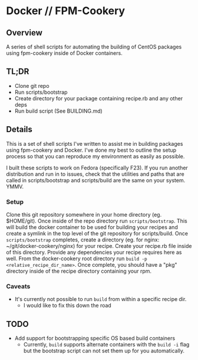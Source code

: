 # Docker // FPM-Cookery

## Overview
A series of shell scripts for automating the building of CentOS  packages using
fpm-cookery inside of Docker containers.

## TL;DR

  * Clone git repo
  * Run scripts/bootstrap
  * Create directory for your package containing recipe.rb and any other deps
  * Run build script (See BUILDING.md)

## Details

This is a set of shell scripts I've written to assist me in building packages
using fpm-cookery and Docker. I've done my best to outline the setup process
so that you can reproduce my environment as easily as possible.

I built these scripts to work on Fedora (specifically F23). If you run another
distribution and run in to issues, check that the utilities and paths that are
called in scripts/bootstrap and scripts/build are the same on your system. YMMV.

### Setup

Clone this git repository somewhere in your home directory (eg. $HOME/git). Once
inside of the repo directory run `scripts/bootstrap`. This will build the docker
container to be used for building your recipes and create a symlink in the
top level of the git repository for scripts/build. Once `scripts/bootstrap`
completes, create a directory (eg. for nginx: ~/git/docker-cookery/nginx) for
your recipe. Create your recipe.rb file inside of this directory. Provide any
dependencies your recipe requires here as well. From the docker-cookery root
directory run `build -p <relative_recipe_dir_name>`. Once complete, you should
have a "pkg" directory inside of the recipe directory containing your rpm.

### Caveats

  * It's currently not possible to run `build` from within a specific recipe dir.
    - I would like to fix this down the road

## TODO

  * Add support for bootstrapping specific OS based build containers
    - Currently, `build` supports alternate containers with the `build -i` flag
    but the bootstrap script can not set them up for you automatically.
